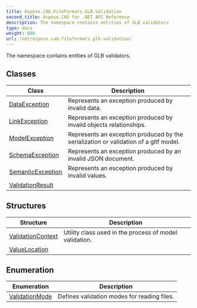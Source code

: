 ```yaml
---
title: Aspose.CAD.FileFormats.GLB.Validation
second_title: Aspose.CAD for .NET API Reference
description: The namespace contains entities of GLB validators
type: docs
weight: 800
url: /net/aspose.cad.fileformats.glb.validation/
---
```

The namespace contains entities of GLB validators.

## Classes

| Class | Description |
| --- | --- |
| [DataException](./dataexception/) | Represents an exception produced by invalid data. |
| [LinkException](./linkexception/) | Represents an exception produced by invalid objects relationships. |
| [ModelException](./modelexception/) | Represents an exception produced by the serialization or validation of a gltf model. |
| [SchemaException](./schemaexception/) | Represents an exception produced by an invalid JSON document. |
| [SemanticException](./semanticexception/) | Represents an esception produced by invalid values. |
| [ValidationResult](./validationresult/) |  |
## Structures

| Structure | Description |
| --- | --- |
| [ValidationContext](./validationcontext/) | Utility class used in the process of model validation. |
| [ValueLocation](./valuelocation/) |  |
## Enumeration

| Enumeration | Description |
| --- | --- |
| [ValidationMode](./validationmode/) | Defines validation modes for reading files. |


